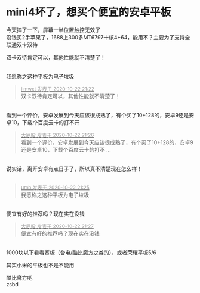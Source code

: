 # mini4坏了，想买个便宜的安卓平板


今天摔了一下，屏幕一半位置触控无效了<br />
没钱买2手苹果了，1688上300多MT6797十核4+64，能用不？主要为了支持全联通双卡双待

双卡双待肯定可以，其他性能就不清楚了！<br />
<br />
<img src="static/image/smiley/default/lol.gif" smilieid="12" border="0" alt="" /><img src="static/image/smiley/default/lol.gif" smilieid="12" border="0" alt="" /><img src="static/image/smiley/default/lol.gif" smilieid="12" border="0" alt="" />

我愿称之这种平板为电子垃圾<img src="static/image/smiley/yct/003.gif" smilieid="50" border="0" alt="" />

<div class="quote"><blockquote><font size="2"><a href="https://www.hostloc.com/forum.php?mod=redirect&amp;goto=findpost&amp;pid=9338101&amp;ptid=757362" target="_blank"><font color="#999999">llmwxt 发表于 2020-10-22 21:22</font></a></font><br />
双卡双待肯定可以，其他性能就不清楚了！</blockquote></div><br />
看到一个评价，安卓发展到今天应该很成熟了，有个买了10+128的，安卓9还是安卓10，下载个百度云卡的打不开

<div class="quote"><blockquote><font size="2"><a href="https://www.hostloc.com/forum.php?mod=redirect&amp;goto=findpost&amp;pid=9338120&amp;ptid=757362" target="_blank"><font color="#999999">大屁股 发表于 2020-10-22 21:26</font></a></font><br />
看到一个评价，安卓发展到今天应该很成熟了，有个买了10+128的，安卓9还是安卓10，下载个百度云卡的打不 ...</blockquote></div><br />
说实话，离开安卓有点日子了，所以真不清楚现在怎么样！<br />
<br />
<img src="static/image/smiley/default/tongue.gif" smilieid="7" border="0" alt="" />

<div class="quote"><blockquote><font size="2"><a href="https://www.hostloc.com/forum.php?mod=redirect&amp;goto=findpost&amp;pid=9338112&amp;ptid=757362" target="_blank"><font color="#999999">umb 发表于 2020-10-22 21:25</font></a></font><br />
我愿称之这种平板为电子垃圾</blockquote></div><br />
便宜有好的推荐吗？现在实在没钱

<div class="quote"><blockquote><font size="2"><a href="https://www.hostloc.com/forum.php?mod=redirect&amp;goto=findpost&amp;pid=9338131&amp;ptid=757362" target="_blank"><font color="#999999">大屁股 发表于 2020-10-22 21:27</font></a></font><br />
便宜有好的推荐吗？现在实在没钱</blockquote></div><br />
1000块以下看看寨板（台电/酷比魔方之类的），或者荣耀平板5/6

其实小米的平板也不是不能用

酷比魔方吧<br />
zsbd

